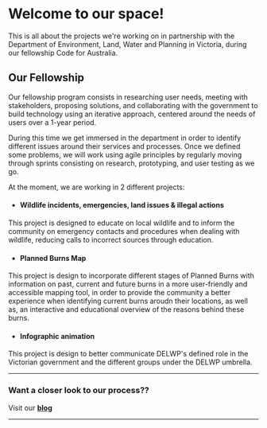 # Welcome to our space!
This is all about the projects we're working on in partnership with the Department of Environment, Land, Water and Planning in Victoria, during our fellowship Code for Australia.


## Our Fellowship
Our fellowship program consists in researching user needs, meeting with stakeholders, proposing solutions, and collaborating with the government to build technology using an iterative approach, centered around the needs of users over a 1-year period. 

During this time we get immersed in the department in order to identify different issues around their services and processes. Once we defined some problems, we will work using agile principles by regularly moving through sprints consisting on research, prototyping, and user testing as we go.

At the moment, we are working in 2 different projects:

- #### Wildlife incidents, emergencies, land issues & illegal actions
This project is designed to educate on local wildlife and to inform the community on emergency contacts and procedures when dealing with wildlife, reducing calls to incorrect sources through education.

- #### Planned Burns Map
This project is design to incorporate different stages of Planned Burns with information on past, current and future burns in a more user-friendly and accessible mapping tool, in order to provide the community a better experience when identifying current burns aroudn their locations, as well as, an interactive and educational overview of the reasons behind these burns.

- #### Infographic animation
This project is design to better communicate DELWP's defined role in the Victorian government and the different groups under the DELWP umbrella.

------

### Want a closer look to our process??
Visit our **[blog](https://dcramirezo.github.io/delwp---cfa/)**

----
